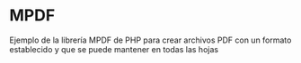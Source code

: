 # MPDF
Ejemplo de la librería MPDF de PHP para crear archivos PDF con un formato establecido y que se puede mantener en todas las hojas
